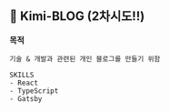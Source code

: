 ## 🚀 Kimi-BLOG (2차시도!!)

**목적**

    기술 & 개발과 관련된 개인 블로그를 만들기 위함

```
SKILLS
- React
- TypeScript
- Gatsby
```
